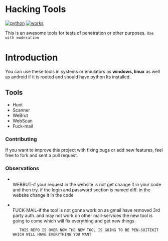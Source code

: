 # Hacking Tools

[![python](https://img.shields.io/badge/Python-3776AB?style=for-the-badge&logo=python&logoColor=white)]()
[![works](https://img.shields.io/badge/works-win%20linux%20termux-blue)]()

This is an awesome tools for tests of penetration or other purposes. `Use with moderation`

# Introduction

You can use these tools in systems or emulators as <b>windows, linux</b> as well as android if it is rooted and should have python lts installed.

## Tools

- Hunt
- Scanner
- WeBrut
- WebScan
- Fuck-mail

### Contributing

If you want to improve this project with fixing bugs or add new features, feel free to fork and sent a pull request.

### Observations

* <br>WEBRUT-if</b> your request in the website is not get change it in your code and then try. if the login and password section is named diff. in the website change it in the code

* <br>FUCK-MAIL-if</b> the tool is not gonna work on as gmail have removed 3rd party auth. and may not work on other mail-services 
the new tool is going to come which will fix everything and get new things 


         THIS REPO IS OVER NOW THE NEW TOOL IS GOING TO BE PEN-SUITEKIT WHICH WILL HAVE EVERYTHING YOU WANT